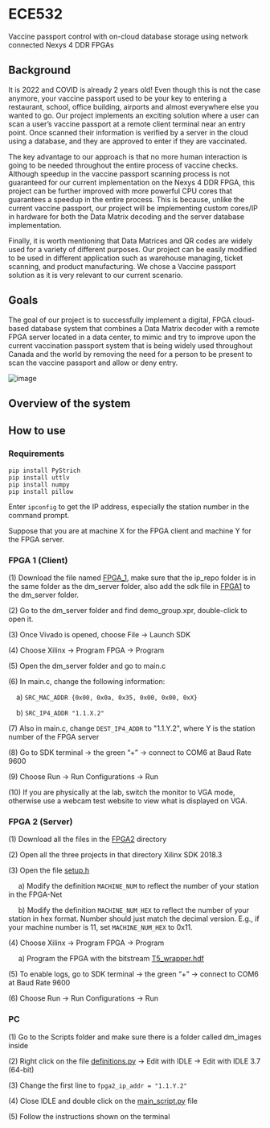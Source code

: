 # ECE532
Vaccine passport control  with on-cloud database storage using network connected Nexys 4 DDR FPGAs

## Background

It is 2022 and COVID is already 2 years old! Even though this is not the case anymore, your vaccine passport used to be your key to entering a restaurant, school, office building, airports and almost everywhere else you wanted to go. Our project implements an exciting solution where a user can scan a user’s vaccine passport at a remote client terminal near an entry point. Once scanned their information is verified by a server in the cloud using a database, and they are approved to enter if they are vaccinated.

The key advantage to our approach is that no more human interaction is going to be needed throughout the entire process of vaccine checks. Although speedup in the vaccine passport scanning process is not guaranteed for our current implementation on the Nexys 4 DDR FPGA, this project can be further improved with more powerful CPU cores that guarantees a speedup in the entire process. This is because, unlike the current vaccine passport, our project will be implementing custom cores/IP in hardware for both the Data Matrix decoding and the server database implementation.

Finally, it is worth mentioning that Data Matrices and QR codes are widely used for a variety of different purposes. Our project can be easily modified to be used in different application such as warehouse managing, ticket scanning, and product manufacturing. We chose a Vaccine passport solution as it is very relevant to our current scenario.

## Goals
The goal of our project is to successfully implement a digital, FPGA cloud-based database system that combines a Data Matrix decoder with a remote FPGA server located in a data center, to mimic and try to improve upon the current vaccination passport system that is being widely used throughout Canada and the world by removing the need for a person to be present to scan the vaccine passport and allow or deny entry. 

![image](https://user-images.githubusercontent.com/58315188/163098299-e4b78289-71ea-4891-9b2c-8cc0f113a743.png)

## Overview of the system

## How to use

### Requirements
```
pip install PyStrich
pip install uttlv
pip install numpy
pip install pillow
```

Enter `ipconfig` to get the IP address, especially the station number in the command prompt.

Suppose that you are at machine X for the FPGA client and machine Y for the FPGA server.

### FPGA 1 (Client)
(1)	Download the file named [FPGA_1](/Vivado_Projects/FPGA_1), make sure that the ip_repo folder is in the same folder as the dm_server folder, also add the sdk file in [FPGA1](/XilinxSDK/FPGA1) to the dm_server folder.

(2)	Go to the dm_server folder and find demo_group.xpr, double-click to open it.

(3)	Once Vivado is opened, choose File -> Launch SDK

(4)	Choose Xilinx -> Program FPGA -> Program

(5)	Open the dm_server folder and go to main.c

(6)	In main.c, change the following information:

&nbsp;&nbsp;&nbsp;&nbsp;a)	`SRC_MAC_ADDR {0x00, 0x0a, 0x35, 0x00, 0x00, 0xX}`

&nbsp;&nbsp;&nbsp;&nbsp;b)	`SRC_IP4_ADDR "1.1.X.2"`

(7)	Also in main.c, change `DEST_IP4_ADDR`  to "1.1.Y.2", where Y is the station number of the FPGA server

(8)	Go to SDK terminal -> the green “+” -> connect to COM6 at Baud Rate 9600

(9)	Choose Run -> Run Configurations -> Run

(10)	If you are physically at the lab, switch the monitor to VGA mode, otherwise use a webcam test website to view what is displayed on VGA.

### FPGA 2 (Server)

(1)	Download all the files in the [FPGA2](/XilinxSDK/FPGA2) directory

(2)	Open all the three projects in that directory Xilinx SDK 2018.3

(3)	Open the file [setup.h](/XilinxSDK/FPGA2/DB_Test_15_SW/src/)

&nbsp;&nbsp;&nbsp;&nbsp; a)	Modify the definition `MACHINE_NUM` to reflect the number of your station in the FPGA-Net

&nbsp;&nbsp;&nbsp;&nbsp; b)	Modify the definition `MACHINE_NUM_HEX` to reflect the number of your station in hex format. Number should just match the decimal version. E.g., if your machine number is 11, set `MACHINE_NUM_HEX` to 0x11.

(4)	Choose Xilinx -> Program FPGA -> Program

&nbsp;&nbsp;&nbsp;&nbsp; a)	Program the FPGA with the bitstream [T5_wrapper.hdf](/XilinxSDK/FPGA2/DB_Test15_HW/)

(5)	To enable logs, go to SDK terminal -> the green “+” -> connect to COM6 at Baud Rate 9600

(6)	Choose Run -> Run Configurations -> Run

### PC
(1)	Go to the Scripts folder and make sure there is a folder called dm_images inside

(2)	Right click on the file [definitions.py](/Scripts/definitions.py) -> Edit with IDLE -> Edit with IDLE 3.7 (64-bit)

(3)	Change the first line to `fpga2_ip_addr = "1.1.Y.2"`

(4)	Close IDLE and double click on the [main_script.py](/Scripts/main_script.py) file

(5)	Follow the instructions shown on the terminal
